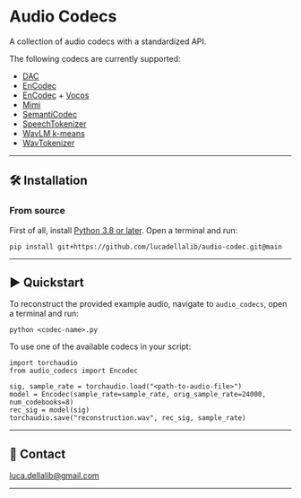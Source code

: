 # Audio Codecs

A collection of audio codecs with a standardized API.

The following codecs are currently supported:
- [DAC](https://arxiv.org/abs/2306.06546)
- [EnCodec](https://arxiv.org/abs/2210.13438)
- [EnCodec](https://arxiv.org/abs/2210.13438) + [Vocos](https://arxiv.org/abs/2306.00814)
- [Mimi](https://kyutai.org/Moshi.pdf)
- [SemantiCodec](https://arxiv.org/abs/2405.00233)
- [SpeechTokenizer](https://arxiv.org/abs/2308.16692)
- [WavLM k-means](https://arxiv.org/abs/2312.09747)
- [WavTokenizer](https://arxiv.org/abs/2408.16532)

---------------------------------------------------------------------------------------------------------

## 🛠️️ Installation

### From source

First of all, install [Python 3.8 or later](https://www.python.org). Open a terminal and run:

```
pip install git+https://github.com/lucadellalib/audio-codec.git@main
```

---------------------------------------------------------------------------------------------------------

## ▶️ Quickstart

To reconstruct the provided example audio, navigate to `audio_codecs`, open a terminal and run:

```
python <codec-name>.py
```

To use one of the available codecs in your script:

```
import torchaudio
from audio_codecs import Encodec

sig, sample_rate = torchaudio.load("<path-to-audio-file>")
model = Encodec(sample_rate=sample_rate, orig_sample_rate=24000, num_codebooks=8)
rec_sig = model(sig)
torchaudio.save("reconstruction.wav", rec_sig, sample_rate)
```

---------------------------------------------------------------------------------------------------------

## 📧 Contact

[luca.dellalib@gmail.com](mailto:luca.dellalib@gmail.com)

---------------------------------------------------------------------------------------------------------
